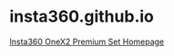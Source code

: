 # insta360.github.io

[Insta360 OneX2 Premium Set Homepage](https://marcustutorials.github.io/insta360/insta360/)
